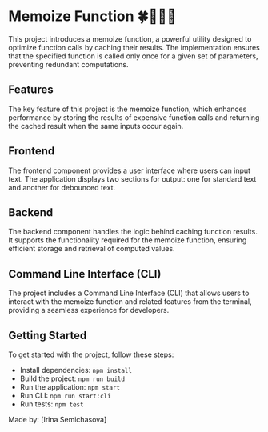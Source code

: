 # Memoize Function 🍀👩‍💻🚀
This project introduces a memoize function, a powerful utility designed to optimize function calls by caching their results. The implementation ensures that the specified function is called only once for a given set of parameters, preventing redundant computations.



## Features
The key feature of this project is the memoize function, which enhances performance by storing the results of expensive function calls and returning the cached result when the same inputs occur again.



## Frontend
The frontend component provides a user interface where users can input text. The application displays two sections for output: one for standard text and another for debounced text.

## Backend
The backend component handles the logic behind caching function results. It supports the functionality required for the memoize function, ensuring efficient storage and retrieval of computed values.

## Command Line Interface (CLI)
The project includes a Command Line Interface (CLI) that allows users to interact with the memoize function and related features from the terminal, providing a seamless experience for developers.

## Getting Started
To get started with the project, follow these steps:

- Install dependencies: `npm install`
- Build the project: `npm run build`
- Run the application: `npm start`
- Run CLI: `npm run start:cli`
- Run tests: `npm test`

Made by: [Irina Semichasova]

